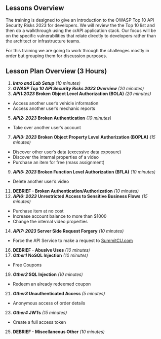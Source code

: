 ## Lessons Overview

The training is designed to give an introduction to the OWASP Top 10 API Security Risks 2023 for developers. We will review the the Top 10 list and then do a walkthrough using the crAPI application stack. Our focus will be on the specific vulnerabilities that relate directly to developers rather than the architect or infrastructure teams.

For this training we are going to work through the challenges mostly in order but grouping them for discussion purposes.

## Lesson Plan Overview (3 Hours)

1. _**Intro and Lab Setup** (10 minutes)_
2. _**OWASP Top 10 API Security Risks 2023 Overview** (20 minutes)_
3. _**API1:2023**_ **Broken Object Level Authorization (BOLA)** _(20 minutes)_
- Access another user’s vehicle information
- Access another user’s mechanic reports
5. _**API2: 2023**_ **Broken Authentication** _(10 minutes)_
- Take over another user’s account
7. _**API3: 2023**_ **Broken Object Property Level Authorization (BOPLA)** _(15 minutes)_
- Discover other user’s data (excessive data exposure)
- Discover the internal properties of a video
- Purchase an item for free (mass assignment)
9. **_API5: 2023_ Broken Function Level Authorization (BFLA)** _(10 minutes)_
- Delete another user’s video
11. **DEBRIEF - Broken Authentication/Authorization** _(10 minutes)_
12. _**API6: 2023**_ **Unrestricted Access to Sensitive Business Flows** _(15 minutes)_
- Purchase item at no cost
- Increase account balance to more than $1000
- Change the internal video properties
14. **_API7: 2023_ Server Side Request Forgery** _(10 minutes)_
- Force the API Service to make a request to [SummitCU.com](https://SummitCU.com "https://SummitCU.com")
16. **DEBRIEF - Abusive Uses** _(10 minutes)_
17. _**Other1**_ **NoSQL Injection** _(10 minutes)_
- Free Coupons
19. **_Other2_ SQL Injection** _(10 minutes)_
- Redeem an already redeemed coupon
21. **_Other3_ Unauthenticated Access** _(5 minutes)_
- Anonymous access of order details
23. **_Other4_ JWTs** _(15 minutes)_
- Create a full access token
25. **DEBRIEF - Miscellaneous Other** _(10 minutes)_